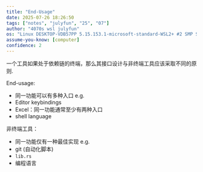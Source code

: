 ```yaml
---
title: "End-Usage"
date: 2025-07-26 18:26:50
tags: ["notes", "julyfun", "25", "07"]
author: "4070s wsl julyfun"
os: "Linux DESKTOP-VDB57PP 5.15.153.1-microsoft-standard-WSL2+ #2 SMP Sun Oct 27 22:02:06 CST 2024 x86_64 x86_64 x86_64 GNU/Linux"
assume-you-know: [computer]
confidence: 2
---
```


一个工具如果处于依赖链的终端，那么其接口设计与非终端工具应该采取不同的原则.

End-usage:
- 同一功能可以有多种入口
e.g.
- Editor keybindings
- Excel：同一功能通常至少有两种入口
- shell language

非终端工具：
- 同一功能仅有一种最佳实现
e.g.
- git (自动化脚本)
- `lib.rs`
- 编程语言

